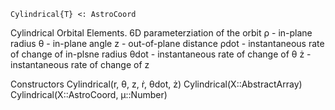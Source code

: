 ```
Cylindrical{T} <: AstroCoord
```

Cylindrical Orbital Elements. 6D parameterziation of the orbit ρ - in-plane radius θ - in-plane angle z - out-of-plane distance ρdot - instantaneous rate of change of in-plsne radius θdot - instantaneous rate of change of θ ż - instantaneous rate of change of z

Constructors Cylindrical(r, θ, z, ṙ, θdot, ż) Cylindrical(X::AbstractArray) Cylindrical(X::AstroCoord, μ::Number)

